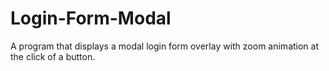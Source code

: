 # Login-Form-Modal
A program that displays a modal login form overlay with zoom animation at the click of a button.
